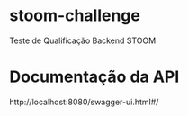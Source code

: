 # stoom-challenge
Teste de Qualificação Backend STOOM

# Documentação da API
http://localhost:8080/swagger-ui.html#/
